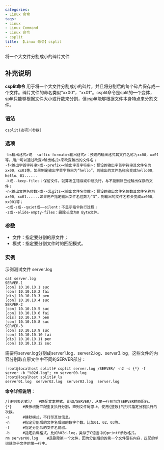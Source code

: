 ```yaml
---
categories:
- Linux 命令
tags:
- Linux
- Linux Command
- Linux 命令
- csplit
title: 【Linux 命令】csplit
---
```


将一个大文件分割成小的碎片文件

## 补充说明

**csplit命令** 用于将一个大文件分割成小的碎片，并且将分割后的每个碎片保存成一个文件。碎片文件的命名类似“xx00”，“xx01”。csplit命令是split的一个变体，split只能够根据文件大小或行数来分割，但csplit能够根据文件本身特点来分割文件。

###  语法

```shell
csplit(选项)(参数)
```

###  选项

```shell
-b<输出格式>或--suffix-format=<输出格式>：预设的输出格式其文件名称为xx00，xx01等，用户可以通过改变<输出格式>来改变输出的文件名；
-f<输出字首字符串>或--prefix=<输出字首字符串>：预设的输出字首字符串其文件名为xx00，xx01等，如果制定输出字首字符串为“hello”，则输出的文件名称会变成hello00，hello、01......
-k或--keep-files：保留文件，就算发生错误或中断执行，与不能删除已经输出保存的文件；
-n<输出文件名位数>或--digits=<输出文件名位数>：预设的输出文件名位数其文件名称为xx00，xx01......如果用户指定输出文件名位数为“3”，则输出的文件名称会变成xx000，xx001等；
-q或-s或--quiet或——silent：不显示指令执行过程；
-z或--elide-empty-files：删除长度为0 Byte文件。
```

###  参数

*   文件：指定要分割的原文件；
*   模式：指定要分割文件时的匹配模式。

###  实例

示例测试文件 server.log

```shell
cat server.log
SERVER-1
[con] 10.10.10.1 suc
[con] 10.10.10.2 fai
[dis] 10.10.10.3 pen
[con] 10.10.10.4 suc
SERVER-2
[con] 10.10.10.5 suc
[con] 10.10.10.6 fai
[dis] 10.10.10.7 pen
[con] 10.10.10.8 suc
SERVER-3
[con] 10.10.10.9 suc
[con] 10.10.10.10 fai
[dis] 10.10.10.11 pen
[con] 10.10.10.12 suc
```

需要将server.log分割成server1.log、server2.log、server3.log，这些文件的内容分别取自原文件中不同的SERVER部分：

```shell
[root@localhost split]# csplit server.log /SERVER/ -n2 -s {*} -f server -b "%02d.log"; rm server00.log
[root@localhost split]# ls
server01.log  server02.log  server03.log  server.log
```

 **命令详细说明：** 

```shell
/[正则表达式]/   #匹配文本样式，比如/SERVER/，从第一行到包含SERVER的匹配行。
{*}     #表示根据匹配重复执行分割，直到文件尾停止，使用{整数}的形式指定分割执行的次数。
-s      #静默模式，不打印其他信息。
-n      #指定分割后的文件名后缀的数字个数。比如01、02、03等。
-f      #指定分割后的文件名前缀。
-b      #指定后缀格式。比如%02d.log，类似于C语言中的printf参数格式。
rm server00.log    #是删除第一个文件，因为分割后的的第一个文件没有内容，匹配的单词就位于文件的第一行中。
```


<!-- Linux命令行搜索引擎：https://jaywcjlove.github.io/linux-command/ -->